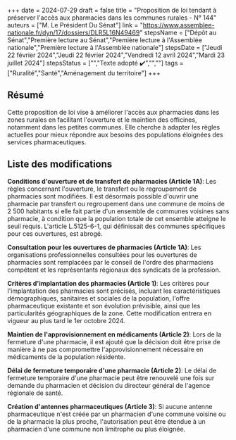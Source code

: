 +++
date = 2024-07-29
draft = false
title = "Proposition de loi tendant à préserver l'accès aux pharmacies dans les communes rurales - N° 144"
auteurs = ["M. Le Président Du Sénat"]
link = "https://www.assemblee-nationale.fr/dyn/17/dossiers/DLR5L16N49469"
stepsName = ["Dépôt au Sénat","Première lecture au Sénat","Première lecture à l'Assemblée nationale","Première lecture à l'Assemblée nationale"]
stepsDate = ["Jeudi 22 février 2024","Jeudi 22 février 2024","Vendredi 12 avril 2024","Mardi 23 juillet 2024"]
stepsStatus = ["","Texte adopté ✔️","",""]
tags = ["Ruralité","Santé","Aménagement du territoire"]
+++

## Résumé

Cette proposition de loi vise à améliorer l'accès aux pharmacies dans les zones rurales en facilitant l'ouverture et le maintien des officines, notamment dans les petites communes. Elle cherche à adapter les règles actuelles pour mieux répondre aux besoins des populations éloignées des services pharmaceutiques.

## Liste des modifications

**Conditions d'ouverture et de transfert de pharmacies (Article 1A)**: Les règles concernant l'ouverture, le transfert ou le regroupement de pharmacies sont modifiées. Il est désormais possible d'ouvrir une pharmacie par transfert ou regroupement dans une commune de moins de 2 500 habitants si elle fait partie d'un ensemble de communes voisines sans pharmacie, à condition que la population totale de cet ensemble atteigne le seuil requis. L'article L.5125-6-1, qui définissait des communes spécifiques pour ces ouvertures, est abrogé.

**Consultation pour les ouvertures de pharmacies (Article 1A)**: Les organisations professionnelles consultées pour les ouvertures de pharmacies sont remplacées par le conseil de l'ordre des pharmaciens compétent et les représentants régionaux des syndicats de la profession.

**Critères d'implantation des pharmacies (Article 1)**: Les critères pour l'implantation des pharmacies sont précisés, incluant les caractéristiques démographiques, sanitaires et sociales de la population, l'offre pharmaceutique existante et son évolution prévisible, ainsi que les particularités géographiques de la zone. Cette modification entrera en vigueur au plus tard le 1er octobre 2024.

**Maintien de l'approvisionnement en médicaments (Article 2)**: Lors de la fermeture d'une pharmacie, il est ajouté que la décision doit être prise de manière à ne pas compromettre l'approvisionnement nécessaire en médicaments de la population résidente.

**Délai de fermeture temporaire d'une pharmacie (Article 2)**: Le délai de fermeture temporaire d'une pharmacie peut être renouvelé une fois sur demande du pharmacien et décision du directeur général de l'agence régionale de santé.

**Création d'antennes pharmaceutiques (Article 3)**: Si aucune antenne pharmaceutique n'est créée par un pharmacien d'une commune voisine ou de la pharmacie la plus proche, l'autorisation peut être étendue à un pharmacien d'une commune non limitrophe ou plus éloignée.
